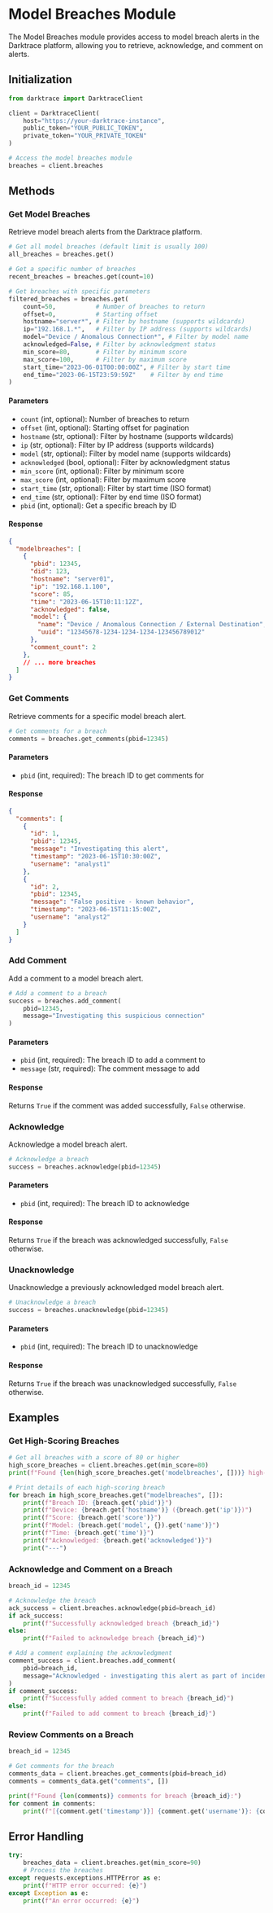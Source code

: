 # Model Breaches Module

The Model Breaches module provides access to model breach alerts in the Darktrace platform, allowing you to retrieve, acknowledge, and comment on alerts.

## Initialization

```python
from darktrace import DarktraceClient

client = DarktraceClient(
    host="https://your-darktrace-instance",
    public_token="YOUR_PUBLIC_TOKEN",
    private_token="YOUR_PRIVATE_TOKEN"
)

# Access the model breaches module
breaches = client.breaches
```

## Methods

### Get Model Breaches

Retrieve model breach alerts from the Darktrace platform.

```python
# Get all model breaches (default limit is usually 100)
all_breaches = breaches.get()

# Get a specific number of breaches
recent_breaches = breaches.get(count=10)

# Get breaches with specific parameters
filtered_breaches = breaches.get(
    count=50,           # Number of breaches to return
    offset=0,           # Starting offset
    hostname="server*", # Filter by hostname (supports wildcards)
    ip="192.168.1.*",   # Filter by IP address (supports wildcards)
    model="Device / Anomalous Connection*", # Filter by model name
    acknowledged=False, # Filter by acknowledgment status
    min_score=80,       # Filter by minimum score
    max_score=100,      # Filter by maximum score
    start_time="2023-06-01T00:00:00Z", # Filter by start time
    end_time="2023-06-15T23:59:59Z"    # Filter by end time
)
```

#### Parameters

- `count` (int, optional): Number of breaches to return
- `offset` (int, optional): Starting offset for pagination
- `hostname` (str, optional): Filter by hostname (supports wildcards)
- `ip` (str, optional): Filter by IP address (supports wildcards)
- `model` (str, optional): Filter by model name (supports wildcards)
- `acknowledged` (bool, optional): Filter by acknowledgment status
- `min_score` (int, optional): Filter by minimum score
- `max_score` (int, optional): Filter by maximum score
- `start_time` (str, optional): Filter by start time (ISO format)
- `end_time` (str, optional): Filter by end time (ISO format)
- `pbid` (int, optional): Get a specific breach by ID

#### Response

```json
{
  "modelbreaches": [
    {
      "pbid": 12345,
      "did": 123,
      "hostname": "server01",
      "ip": "192.168.1.100",
      "score": 85,
      "time": "2023-06-15T10:11:12Z",
      "acknowledged": false,
      "model": {
        "name": "Device / Anomalous Connection / External Destination",
        "uuid": "12345678-1234-1234-1234-123456789012"
      },
      "comment_count": 2
    },
    // ... more breaches
  ]
}
```

### Get Comments

Retrieve comments for a specific model breach alert.

```python
# Get comments for a breach
comments = breaches.get_comments(pbid=12345)
```

#### Parameters

- `pbid` (int, required): The breach ID to get comments for

#### Response

```json
{
  "comments": [
    {
      "id": 1,
      "pbid": 12345,
      "message": "Investigating this alert",
      "timestamp": "2023-06-15T10:30:00Z",
      "username": "analyst1"
    },
    {
      "id": 2,
      "pbid": 12345,
      "message": "False positive - known behavior",
      "timestamp": "2023-06-15T11:15:00Z",
      "username": "analyst2"
    }
  ]
}
```

### Add Comment

Add a comment to a model breach alert.

```python
# Add a comment to a breach
success = breaches.add_comment(
    pbid=12345,
    message="Investigating this suspicious connection"
)
```

#### Parameters

- `pbid` (int, required): The breach ID to add a comment to
- `message` (str, required): The comment message to add

#### Response

Returns `True` if the comment was added successfully, `False` otherwise.

### Acknowledge

Acknowledge a model breach alert.

```python
# Acknowledge a breach
success = breaches.acknowledge(pbid=12345)
```

#### Parameters

- `pbid` (int, required): The breach ID to acknowledge

#### Response

Returns `True` if the breach was acknowledged successfully, `False` otherwise.

### Unacknowledge

Unacknowledge a previously acknowledged model breach alert.

```python
# Unacknowledge a breach
success = breaches.unacknowledge(pbid=12345)
```

#### Parameters

- `pbid` (int, required): The breach ID to unacknowledge

#### Response

Returns `True` if the breach was unacknowledged successfully, `False` otherwise.

## Examples

### Get High-Scoring Breaches

```python
# Get all breaches with a score of 80 or higher
high_score_breaches = client.breaches.get(min_score=80)
print(f"Found {len(high_score_breaches.get('modelbreaches', []))} high-scoring breaches")

# Print details of each high-scoring breach
for breach in high_score_breaches.get("modelbreaches", []):
    print(f"Breach ID: {breach.get('pbid')}")
    print(f"Device: {breach.get('hostname')} ({breach.get('ip')})")
    print(f"Score: {breach.get('score')}")
    print(f"Model: {breach.get('model', {}).get('name')}")
    print(f"Time: {breach.get('time')}")
    print(f"Acknowledged: {breach.get('acknowledged')}")
    print("---")
```

### Acknowledge and Comment on a Breach

```python
breach_id = 12345

# Acknowledge the breach
ack_success = client.breaches.acknowledge(pbid=breach_id)
if ack_success:
    print(f"Successfully acknowledged breach {breach_id}")
else:
    print(f"Failed to acknowledge breach {breach_id}")

# Add a comment explaining the acknowledgment
comment_success = client.breaches.add_comment(
    pbid=breach_id,
    message="Acknowledged - investigating this alert as part of incident #5678"
)
if comment_success:
    print(f"Successfully added comment to breach {breach_id}")
else:
    print(f"Failed to add comment to breach {breach_id}")
```

### Review Comments on a Breach

```python
breach_id = 12345

# Get comments for the breach
comments_data = client.breaches.get_comments(pbid=breach_id)
comments = comments_data.get("comments", [])

print(f"Found {len(comments)} comments for breach {breach_id}:")
for comment in comments:
    print(f"[{comment.get('timestamp')}] {comment.get('username')}: {comment.get('message')}")
```

## Error Handling

```python
try:
    breaches_data = client.breaches.get(min_score=90)
    # Process the breaches
except requests.exceptions.HTTPError as e:
    print(f"HTTP error occurred: {e}")
except Exception as e:
    print(f"An error occurred: {e}")
``` 